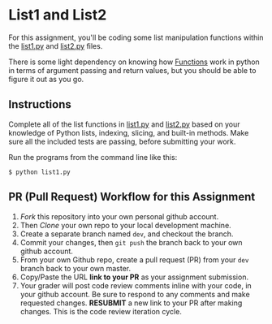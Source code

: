 # List1 and List2
For this assignment, you'll be coding some list manipulation functions within the [list1.py](./list1.py) and [list2.py](./list2.py) files.

There is some light dependency on knowing how
[Functions](https://docs.python.org/2/tutorial/controlflow.html#defining-functions)
work in python in terms of argument passing and return values, but you should
be able to figure it out as you go.

## Instructions
Complete all of the list functions in [list1.py](./list1.py) and [list2.py](./list2.py) based on your knowledge of Python lists, indexing, slicing, and built-in methods.  Make sure all the included tests are passing, before submitting your work.

Run the programs from the command line like this:
```console
$ python list1.py
```
 

## PR (Pull Request) Workflow for this Assignment
1. *Fork* this repository into your own personal github account.
2. Then *Clone* your own repo to your local development machine.
3. Create a separate branch named `dev`, and checkout the branch.
5. Commit your changes, then `git push` the branch back to your own github account.
5. From your own Github repo, create a pull request (PR) from your `dev` branch back to your own master.
6. Copy/Paste the URL **link to your PR** as your assignment submission.
7. Your grader will post code review comments inline with your code, in your github account. Be sure to respond to any comments and make requested changes. **RESUBMIT** a new link to your PR after making changes.  This is the code review iteration cycle.
